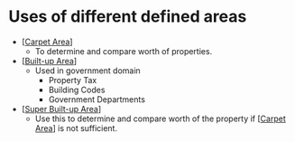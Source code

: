 # Uses of different defined areas

- [[Carpet Area]]
  - To determine and compare worth of properties.
- [[Built-up Area]]
  - Used in government domain
    - Property Tax
    - Building Codes
    - Government Departments
- [[Super Built-up Area]]
  - Use this to determine and compare worth of the property if [[Carpet Area]] is not sufficient.


[//begin]: # "Autogenerated link references for markdown compatibility"
[Carpet Area]: <Carpet Area> "Carpet Area"
[Built-up Area]: <Built-up Area> "Built-up Area"
[Super Built-up Area]: <Super Built-up Area> "Super Built-up Area"
[//end]: # "Autogenerated link references"